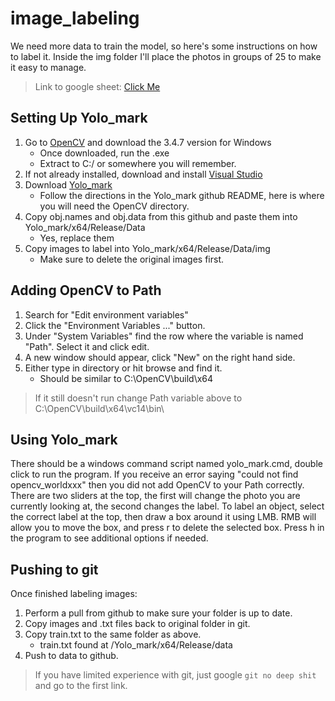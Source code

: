 # image_labeling

We need more data to train the model, so here's some instructions on how to label it. Inside the img folder I'll place the photos in groups of 25 to make it easy to manage.

> Link to google sheet: [Click Me](https://docs.google.com/spreadsheets/d/1VnFfHQvYxsi7Bajmz0lpaj11nPvc5cUoANSkzjWQBe8/edit?usp=sharing)

## Setting Up Yolo_mark

1. Go to [OpenCV](https://opencv.org/releases/) and download the 3.4.7 version for Windows
	- Once downloaded, run the .exe
	- Extract to C:/ or somewhere you will remember.
2. If not already installed, download and install [Visual Studio](https://visualstudio.microsoft.com/downloads/)
3. Download [Yolo_mark](https://github.com/AlexeyAB/Yolo_mark)
	- Follow the directions in the Yolo_mark github README, here is where you will need the OpenCV directory.
4. Copy obj.names and obj.data from this github and paste them into Yolo_mark/x64/Release/Data
	- Yes, replace them
5. Copy images to label into Yolo_mark/x64/Release/Data/img
	- Make sure to delete the original images first.

## Adding OpenCV to Path

1. Search for "Edit environment variables"
2. Click the "Environment Variables ..." button.
3. Under "System Variables" find the row where the variable is named "Path". Select it and click edit.
4. A new window should appear, click "New" on the right hand side.
5. Either type in directory or hit browse and find it.
	- Should be similar to C:\OpenCV\build\x64

> If it still doesn't run change Path variable above to C:\OpenCV\build\x64\vc14\bin\

## Using Yolo_mark

There should be a windows command script named yolo_mark.cmd, double click to run the program. If you receive an error saying "could not find opencv_worldxxx" then you did not add OpenCV to your Path correctly. There are two sliders at the top, the first will change the photo you are currently looking at, the second changes the label. To label an object, select the correct label at the top, then draw a box around it using LMB. RMB will allow you to move the box, and press r to delete the selected box. Press h in the program to see additional options if needed.

## Pushing to git

Once finished labeling images:
1. Perform a pull from github to make sure your folder is up to date.
1. Copy images and .txt files back to original folder in git.
2. Copy train.txt to the same folder as above.
	- train.txt found at /Yolo_mark/x64/Release/data
3. Push to data to github.

> If you have limited experience with git, just google `git no deep shit` and go to the first link.
